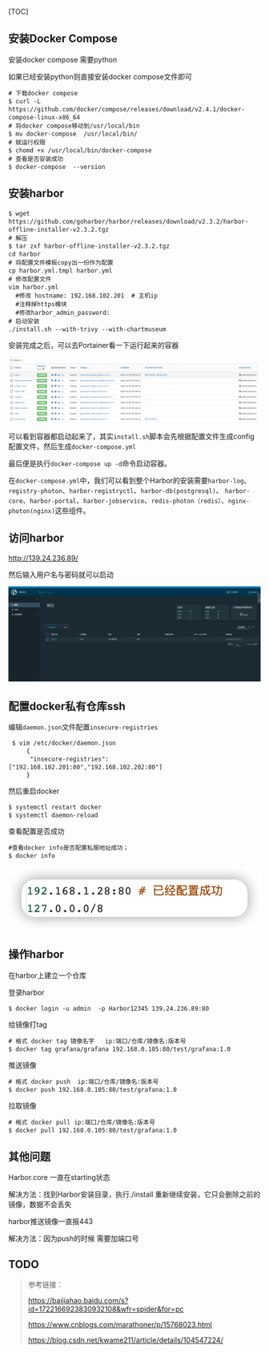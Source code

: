 [TOC]

## 安装Docker Compose

安装docker compose 需要python 

如果已经安装python则直接安装docker compose文件即可

```shell
# 下载docker compose
$ curl -L https://github.com/docker/compose/releases/download/v2.4.1/docker-compose-linux-x86_64
# 将docker compose移动到/usr/local/bin
$ mv docker-compose  /usr/local/bin/
# 赋运行权限
$ chomd +x /usr/local/bin/docker-compose
# 查看是否安装成功
$ docker-compose  --version
```

## 安装harbor

```shell
$ wget https://github.com/goharbor/harbor/releases/download/v2.3.2/harbor-offline-installer-v2.3.2.tgz
# 解压
$ tar zxf harbor-offline-installer-v2.3.2.tgz
cd harbor
# 将配置文件模板copy出一份作为配置
cp harbor.yml.tmpl harbor.yml
# 修改配置文件
vim harbor.yml
  #修改 hostname: 192.168.102.201  # 主机ip
  #注释掉https模块
  #修改harbor_admin_password:
# 启动安装
./install.sh --with-trivy --with-chartmuseum
```

安装完成之后，可以去Portainer看一下运行起来的容器

![image-20220411180925450](static/images/image-20220411180925450.png)

可以看到容器都启动起来了，其实`install.sh`脚本会先根据配置文件生成config配置文件，然后生成`docker-compose.yml`

最后便是执行`docker-compose up -d`命令启动容器。



在`docker-compose.yml`中，我们可以看到整个Harbor的安装需要`harbor-log`、`registry-photon`、`harbor-registryctl`、`harbor-db(postgresql)`、 `harbor-core`、`harbor-portal`、`harbor-jobservice`、`redis-photon（redis）`、`nginx-photon(nginx)`这些组件。

## 访问harbor

http://139.24.236.89/

然后输入用户名与密码就可以启动

![image-20220411181023647](static/images/image-20220411181023647.png)



## 配置docker私有仓库ssh

编辑`daemon.json`文件配置`insecure-registries`

```shell
 $ vim /etc/docker/daemon.json
     {
      "insecure-registries":["192.168.102.201:80","192.168.102.202:80"]
     }
```

然后重启docker

```shell
$ systemctl restart docker
$ systemctl daemon-reload 
```

查看配置是否成功

```she
#查看docker info是否配置私服地址成功；
$ docker info 
```

![image-20220417151046030](static/images/image-20220417151046030.png)

## 操作harbor 

在harbor上建立一个仓库



登录harbor

```shell
$ docker login -u admin  -p Harbor12345 139.24.236.89:80
```

给镜像打tag

```shell
# 格式 docker tag 镜像名字   ip:端口/仓库/镜像名:版本号   
$ docker tag grafana/grafana 192.168.0.105:80/test/grafana:1.0
```



推送镜像

```shell
# 格式 docker push  ip:端口/仓库/镜像名:版本号
$ docker push 192.168.0.105:80/test/grafana:1.0
```

拉取镜像

```shell
# 格式 docker pull ip:端口/仓库/镜像名:版本号
$ docker pull 192.168.0.105:80/test/grafana:1.0
```





## 其他问题

Harbor.core 一直在starting状态

解决方法：找到Harbor安装目录，执行./install  重新继续安装，它只会删除之前的镜像，数据不会丢失



harbor推送镜像一直报443

解决方法：因为push的时候 需要加端口号

## TODO





> 参考链接：
>
> https://baijiahao.baidu.com/s?id=1722166923830932108&wfr=spider&for=pc
>
> https://www.cnblogs.com/marathoner/p/15768023.html
>
> https://blog.csdn.net/kwame211/article/details/104547224/
